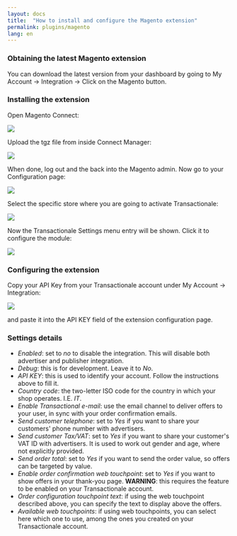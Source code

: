 ```yaml
---
layout: docs
title:  "How to install and configure the Magento extension"
permalink: plugins/magento
lang: en
---
```


### Obtaining the latest Magento extension

You can download the latest version from your dashboard by going to My Account -> Integration -> Click on the Magento button.

### Installing the extension

Open Magento Connect:

<img src="{{ site.url }}/assets/img/magento/connect_manager_menu.png" />

Upload the tgz file from inside Connect Manager:

<img src="{{ site.url }}/assets/img/magento/connect_manager.png" />

When done, log out and the back into the Magento admin.
Now go to your Configuration page:

<img src="{{ site.url }}/assets/img/magento/configuration_menu.png" />

Select the specific store where you are going to activate Transactionale:

<img src="{{ site.url }}/assets/img/magento/store_view_selection.png" />

Now the Transactionale Settings menu entry will be shown. Click it to configure the module:

<img src="{{ site.url }}/assets/img/magento/module_configuration.png" />

### Configuring the extension

Copy your API Key from your Transactionale account under My Account -> Integration:

<img src="{{ site.url }}/assets/img/integrate_api_key.png" />

and paste it into the API KEY field of the extension configuration page.

### Settings details

  - *Enabled*: set to *no* to disable the integration. This will disable both advertiser and publisher integration.
  - *Debug*: this is for development. Leave it to *No*.
  - *API KEY*: this is used to identify your account. Follow the instructions above to fill it.
  - *Country code*: the two-letter ISO code for the country in which your shop operates. I.E. *IT*.
  - *Enable Transactional e-mail*: use the email channel to deliver offers to your user, in sync with your order confirmation emails.
  - *Send customer telephone*: set to *Yes* if you want to share your customers' phone number with advertisers.
  - *Send customer Tax/VAT*: set to *Yes* if you want to share your customer's VAT ID with advertisers. It is used to work out gender and age, where not explicitly provided.
  - *Send order total*: set to *Yes* if you want to send the order value, so offers can be targeted by value.
  - *Enable order confirmation web touchpoint*: set to *Yes* if you want to show offers in your thank-you page. **WARNING**: this requires the feature to be enabled on your Transactionale account.
  - *Order configuration touchpoint text*: if using the web touchpoint described above, you can specify the text to display above the offers.
  - *Available web touchpoints*: if using web touchpoints, you can select here which one to use, among the ones you created on your Transactionale account.



